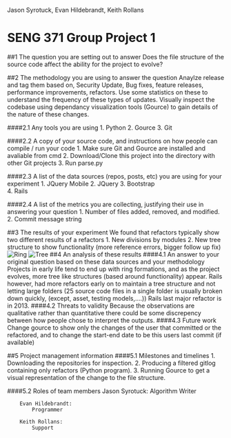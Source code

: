 Jason Syrotuck, Evan Hildebrandt, Keith Rollans

# SENG 371 Group Project 1 

##1 The question you are setting out to answer
	Does the file structure of the source code affect the ability for the project to evolve? 
	
##2 The methodology you are using to answer the question
	Anaylze release and tag them based on, Security Update, Bug fixes, feature releases, performance improvements, refactors.
	Use some statistics on these to understand the frequency of these types of updates. Visually inspect the codebase using
	dependancy visualization tools (Gource) to gain details of the nature of these changes. 

####2.1 Any tools you are using 
		1. Python
		2. Gource
		3. Git
		
####2.2 A copy of your source code, and instructions on how people can compile / run your code
		1. Make sure Git and Gource are installed and avaliable from cmd
		2. Download/Clone this project into the directory with other Git projects 
		3. Run parse.py		
		
####2.3 A list of the data sources (repos, posts, etc) you are using for your experiment
		1. JQuery Mobile
		2. JQuery
		3. Bootstrap	
		4. Rails
		
####2.4 A list of the metrics you are collecting, justifying their use in answering your question
		1. Number of files added, removed, and modified. 
		2. Commit message string
	
##3 The results of your experiment
		We found that refactors typically show two different results of a refactors
			1. New divisions by modules <picture> 
			2. New tree structure to show functionality (more reference errors, bigger follow up fix) <picture>
			![Ring](https://raw.githubusercontent.com/Jsyro/seng371/master/ring.png)
			![Tree](https://raw.githubusercontent.com/Jsyro/seng371/master/tree.png)
##4 An analysis of these results
####4.1 An answer to your original question based on these data sources and your methodology
Projects in early life tend to end up with ring formations, and as the project evolves, more tree like structures (based around functionality) appear. Rails however, had more refactors early on to maintain a tree structure and not letting large folders (25 source code files in a single folder is usually broken down quickly, (except, asset, testing models,....)) Rails last major refactor is in 2013. 
####4.2 Threats to validity
Because the observations are qualitative rather than quantitative there could be some discrepency between how people chose to interpret the outputs.
####4.3 Future work
Change gource to show only the changes of the user that committed or the refactored, and to change the start-end date to be this users last commit (if available)
	
##5 Project management information
####5.1 Milestones and timelines
		1. Downloading the repositories for inspection.
		2. Producing a filtered gitlog containing only refactors (Python program).
		3. Running Gource to get a visual representation of the change to the file structure.
		
####5.2 Roles of team members
		Jason Syrotuck: 
			Algorithm Writer
		
		Evan Hildebrandt: 
			Programmer
		
		Keith Rollans:	
			Support

	
	
